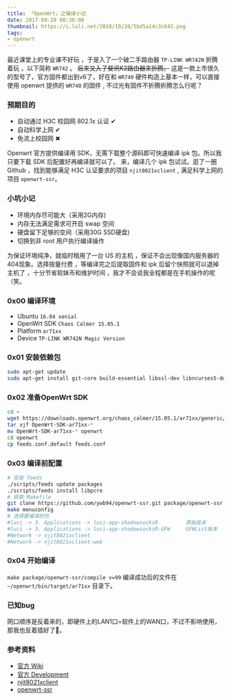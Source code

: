 ```yaml
---
title: 「OpenWrt」之编译小记
date: 2017-09-28 00:38:00
thumbnail: https://i.loli.net/2018/10/28/5bd5a14c3c642.png
tags:
- openwrt
---
```

最近课堂上的专业课不好玩 ，于是入了一个破二手路由器 `TP-LINK WR742N` 折腾着玩 ，以下简称 `WR742` 。 ~~后来又入了斐讯K2路由器来折腾。~~
这是一款上市很久的型号了，官方固件都出到v6了，好在和 `WR740` 硬件构造上基本一样，可以直接使用 openwrt 提供的 `WR740` 的固件 , 不过光有固件不折腾折腾怎么行呢？  

<!-- more -->

### 预期目的

- 自动通过 H3C 校园网 802.1x 认证 ✔
- 自动科学上网 ✔
- 免流上校园网 ✖

Openwrt 官方提供编译用 SDK，无需下载整个源码即可快速编译 ipk 包。所以我只要下载 SDK 后配置好再编译就可以了。
来，编译几个 ipk 包试试。逛了一圈 Github ，找到能够满足 H3C 认证要求的项目 `njit8021xclient` , 满足科学上网的项目 `openwrt-ssr`。

### 小坑小记

- 环境内存尽可能大（采用2G内存)
- 内存无法满足需求可开启 swap 空间
- 硬盘留下足够的空间（采用30G SSD硬盘)
- 切换到非 root 用户执行编译操作 

为保证环境纯净，就临时租用了一台 US 的主机 ，保证不会出现像国内服务器的404现象。选择按量付费 ，等编译完之后提取固件和 ipk 后留个快照就可以退掉主机了 ，十分节省软妹币和维护时间 ，我才不会说我全程都是在手机操作的呢（笑。

### 0x00 编译环境

- Ubuntu `16.04 xenial`
- OpenWrt SDK `Chaos Calmer 15.05.1`
- Platform `ar71xx`
- Device `TP-LINK WR742N Magic Version`

### 0x01 安装依赖包

```bash
sudo apt-get update
sudo apt-get install git-core build-essential libssl-dev libncurses5-dev unzip gawk zlib1g-dev 
```

### 0x02 准备OpenWrt SDK

```bash       
cd ~                                                                     
wget https://downloads.openwrt.org/chaos_calmer/15.05.1/ar71xx/generic/OpenWrt-SDK-15.05.1-ar71xx-generic_gcc-4.8-linaro_uClibc-0.9.33.2.Linux-x86_64.tar.bz2
tar xjf OpenWrt-SDK-ar71xx-*
mv OpenWrt-SDK-ar71xx-* openwrt
cd openwrt
cp feeds.conf.default feeds.conf
```

### 0x03 编译前配置 

```bash
# 安装 feeds
./scripts/feeds update packages
./scripts/feeds install libpcre
# 获取 Makefile
git clone https://github.com/ywb94/openwrt-ssr.git package/openwrt-ssr
make menuconfig
# 选择要编译的包 
#luci -> 3. Applications -> luci-app-shadowsocksR         原始版本
#luci -> 3. Applications -> luci-app-shadowsocksR-GFW     GFWList版本
#Network -> njit8021xclient
#Network -> njit8021xclient-web
```

### 0x04 开始编译

`make package/openwrt-ssr/compile v=99`
编译成功后的文件在 `~/openwrt/bin/target/ar71xx` 目录下。

### 已知bug

网口顺序是反着来的，即硬件上的LAN1口=软件上的WAN口，不过不影响使用，那我也反着插好了🌚。  

### 参考资料

- [官方 Wiki](https://wiki.openwrt.org/doc/howto/buildroot.exigence)
- [官方 Development](https://wiki.openwrt.org/doc/faq/development)
- [njit8021xclient](https://github.com/liuqun/njit8021xclient)
- [openwrt-ssr](https://github.com/ywb94/openwrt-ssr)
